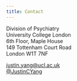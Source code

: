 ```yaml
---
title: Contact
---
```

Division of Psychiatry  
University College London  
6th Floor, Maple House  
149 Tottenham Court Road  
London W1T 7NF  

<justin.yang@ucl.ac.uk>  
[@JustinCYang](https://twitter.com/JustinCYang)